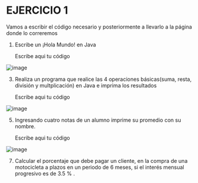 # EJERCICIO 1
Vamos a escribir el código necesario y posteriormente a llevarlo a la página donde lo correremos

1. Escribe un ¡Hola Mundo! en Java
     
     Escribe aqui tu código

![image](https://github.com/alfredomail78/Java/assets/134629710/2f368e3a-e65c-4d93-a0ed-6de7d67ff868)

     
3. Realiza un programa que realice las 4 operaciones básicas(suma, resta, división y multplicación) en Java e imprima los resultados

    Escribe aqui tu código

![image](https://github.com/alfredomail78/Java/assets/134629710/f7122054-960a-4309-811f-bb21019941d1)

    
5. Ingresando cuatro notas de un alumno imprime su promedio con su nombre.

    Escribe aqui tu código

![image](https://github.com/alfredomail78/Java/assets/134629710/d354992d-12fd-47a7-b7b5-99cea88bfbb3)

    
 7. Calcular el porcentaje que debe pagar un cliente, en la compra de una motocicleta a plazos en un periodo de 6 meses, si el interés mensual progresivo es de 3.5 % .
